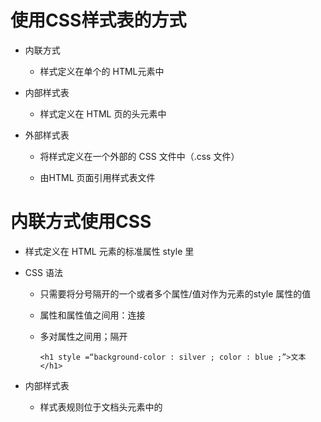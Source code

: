 # 使用CSS样式表的方式

- 内联方式

    - 样式定义在单个的 HTML元素中

- 内部样式表

    - 样式定义在 HTML 页的头元素中

- 外部样式表

    - 将样式定义在一个外部的 CSS 文件中（.css 文件）

    - 由HTML 页面引用样式表文件

# 内联方式使用CSS

- 样式定义在 HTML 元素的标准属性 style 里

- CSS 语法

   - 只需要将分号隔开的一个或者多个属性/值对作为元素的style 属性的值

   - 属性和属性值之间用：连接

   - 多对属性之间用；隔开

         <h1 style =“background-color : silver ; color : blue ;”>文本</h1>

- 内部样式表

  - 样式表规则位于文档头元素中的 <style> 元素内

    - 在文档的 <head> 元素内添加 <style> 元素

    – 在 <style> 元素中添加样式规则






